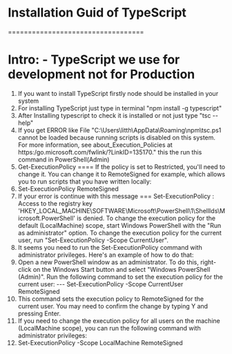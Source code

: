 # Installation Guid of TypeScript
==================================

# Intro: - TypeScript we use for development not for Production

1. If you want to install TypeScript firstly node should be installed in your system
2. For installing TypeScript just type in terminal "npm install -g typescript"
3. After Installing typescript to check it is installed or not just type "tsc --help"
4. If you get ERROR like File "C:\Users\litth\AppData\Roaming\npm\tsc.ps1 cannot be loaded because running scripts is disabled on this system. For more information, 
see about_Execution_Policies at https:/go.microsoft.com/fwlink/?LinkID=135170." this the run this command in PowerShell(Admin)
5. Get-ExecutionPolicy  ==== If the policy is set to Restricted, you'll need to change it. You can change it to RemoteSigned for example, which allows you to run scripts that you have written locally:
6. Set-ExecutionPolicy RemoteSigned
7. If your error is continue with this message === Set-ExecutionPolicy : Access to the registry key 'HKEY_LOCAL_MACHINE\SOFTWARE\Microsoft\PowerShell\1\ShellIds\Microsoft.PowerShell' is denied. To 
change the execution policy for the default (LocalMachine) scope, start Windows PowerShell with the "Run as administrator" option. To change the execution policy for the current user, run "Set-ExecutionPolicy -Scope CurrentUser".
8. It seems you need to run the Set-ExecutionPolicy command with administrator privileges. Here's an example of how to do that:
9. Open a new PowerShell window as an administrator. To do this, right-click on the Windows Start button and select "Windows PowerShell (Admin)". Run the following command to set the execution policy for the current user: --- 
Set-ExecutionPolicy -Scope CurrentUser RemoteSigned
10. This command sets the execution policy to RemoteSigned for the current user.
You may need to confirm the change by typing Y and pressing Enter.
11. If you need to change the execution policy for all users on the machine (LocalMachine scope), you can run the following command with administrator privileges: 
12. Set-ExecutionPolicy -Scope LocalMachine RemoteSigned
